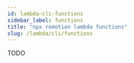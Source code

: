 ```yaml
---
id: lambda-cli-functions
sidebar_label: functions
title: "npx remotion lambda functions"
slug: /lambda/cli/functions
---
```


TODO

